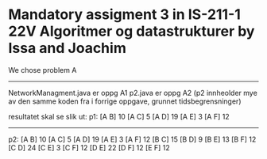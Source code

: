 
# Mandatory assigment 3 in IS-211-1 22V Algoritmer og datastrukturer by Issa and Joachim 
We chose problem A

---


NetworkManagment.java er oppg A1
p2.java er oppg A2
(p2 innheolder mye av den samme koden fra i forrige oppgave, grunnet tidsbegrensninger)

resultatet skal se slik ut:
p1:
[A B] 			10
[A C] 			5
[A D] 			19
[A E] 			3
[A F] 			12
_______________________
p2:
[A B] 10
[A C] 5
[A D] 19
[A E] 3
[A F] 12
[B C] 15
[B D] 9
[B E] 13
[B F] 12
[C D] 24
[C E] 3
[C F] 12
[D E] 22
[D F] 12
[E F] 12


